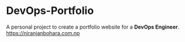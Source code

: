 # DevOps-Portfolio 
A personal project to create a portfolio website for a **DevOps Engineer**.
https://niranjanbohara.com.np
